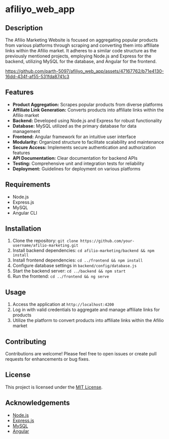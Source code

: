 # afiliyo_web_app

## Description
The Afilio Marketing Website is focused on aggregating popular products from various platforms through scraping and converting them into affiliate links within the Afilio market. It adheres to a similar code structure as the previously mentioned projects, employing Node.js and Express for the backend, utilizing MySQL for the database, and Angular for the frontend.


https://github.com/parth-5097/afiliyo_web_app/assets/47167762/b71e4130-16dd-434f-af55-531fda8741c3


## Features
- **Product Aggregation:** Scrapes popular products from diverse platforms
- **Affiliate Link Generation:** Converts products into affiliate links within the Afilio market
- **Backend:** Developed using Node.js and Express for robust functionality
- **Database:** MySQL utilized as the primary database for data management
- **Frontend:** Angular framework for an intuitive user interface
- **Modularity:** Organized structure to facilitate scalability and maintenance
- **Secure Access:** Implements secure authentication and authorization features
- **API Documentation:** Clear documentation for backend APIs
- **Testing:** Comprehensive unit and integration tests for reliability
- **Deployment:** Guidelines for deployment on various platforms

## Requirements
- Node.js
- Express.js
- MySQL
- Angular CLI

## Installation
1. Clone the repository: `git clone https://github.com/your-username/afilio-marketing.git`
2. Install backend dependencies: `cd afilio-marketing/backend && npm install`
3. Install frontend dependencies: `cd ../frontend && npm install`
4. Configure database settings in `backend/config/database.js`
5. Start the backend server: `cd ../backend && npm start`
6. Run the frontend: `cd ../frontend && ng serve`

## Usage
1. Access the application at `http://localhost:4200`
2. Log in with valid credentials to aggregate and manage affiliate links for products
3. Utilize the platform to convert products into affiliate links within the Afilio market

## Contributing
Contributions are welcome! Please feel free to open issues or create pull requests for enhancements or bug fixes.

## License
This project is licensed under the [MIT License](https://opensource.org/licenses/MIT).

## Acknowledgements
- [Node.js](https://nodejs.org/)
- [Express.js](https://expressjs.com/)
- [MySQL](https://www.mysql.com/)
- [Angular](https://angular.io/)

